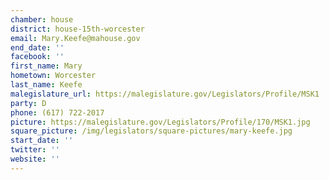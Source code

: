 ```yaml
---
chamber: house
district: house-15th-worcester
email: Mary.Keefe@mahouse.gov
end_date: ''
facebook: ''
first_name: Mary
hometown: Worcester
last_name: Keefe
malegislature_url: https://malegislature.gov/Legislators/Profile/MSK1
party: D
phone: (617) 722-2017
picture: https://malegislature.gov/Legislators/Profile/170/MSK1.jpg
square_picture: /img/legislators/square-pictures/mary-keefe.jpg
start_date: ''
twitter: ''
website: ''
---
```

